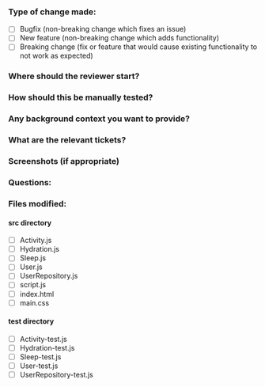 ### Type of change made:
- [ ] Bugfix (non-breaking change which fixes an issue)
- [ ] New feature (non-breaking change which adds functionality)
- [ ] Breaking change (fix or feature that would cause existing functionality to not work as expected)

### Where should the reviewer start?

### How should this be manually tested?

### Any background context you want to provide?

### What are the relevant tickets?

### Screenshots (if appropriate)

### Questions:

### Files modified:
#### src directory
  - [ ] Activity.js
  - [ ] Hydration.js
  - [ ] Sleep.js
  - [ ] User.js
  - [ ] UserRepository.js
  - [ ] script.js
  - [ ] index.html
  - [ ] main.css
#### test directory
  - [ ] Activity-test.js
  - [ ] Hydration-test.js
  - [ ] Sleep-test.js
  - [ ] User-test.js
  - [ ] UserRepository-test.js
